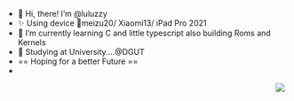 
- 👋 Hi, there! I’m @luluzzy
- ✨ Using device 📱meizu20/ Xiaomi13/ iPad Pro 2021
- 🌱 I’m currently learning C and little typescript also building Roms and Kernels
- 🏫 Studying at University....@DGUT
- == Hoping for a better Future ==
- 


<img align="right" src="https://github-readme-stats.vercel.app/api?username=luluzzy&hide=issues&show_icons=true&include_all_commits=true&theme=vue&count_private=true" />

<!---
luluzzy/luluzzy is a ✨ special ✨ repository because its `README.md` (this file) appears on your GitHub profile.
You can click the Preview link to take a look at your changes.
--->
